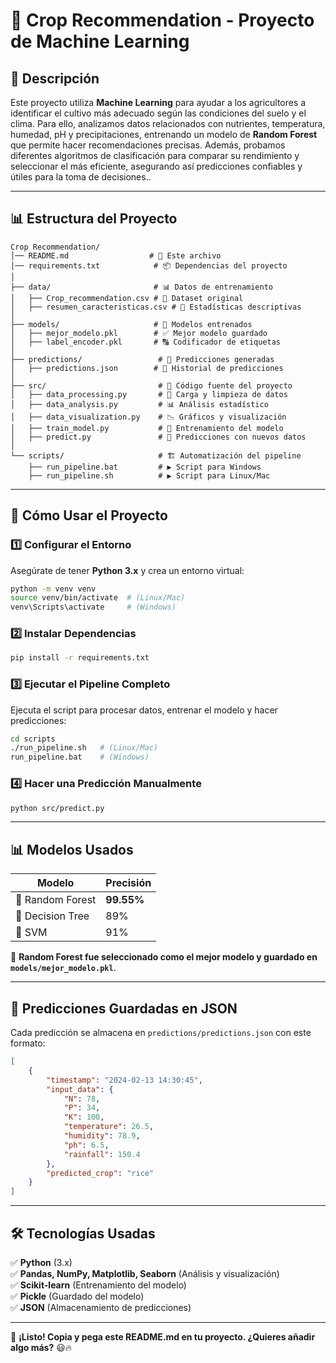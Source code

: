 # 🌱 Crop Recommendation - Proyecto de Machine Learning

## 📌 Descripción
Este proyecto utiliza **Machine Learning** para ayudar a los agricultores a identificar el cultivo más adecuado según las condiciones del suelo y el clima.
Para ello, analizamos datos relacionados con nutrientes, temperatura, humedad, pH y precipitaciones, entrenando un modelo de **Random Forest** que permite hacer recomendaciones precisas.
Además, probamos diferentes algoritmos de clasificación para comparar su rendimiento y seleccionar el más eficiente, asegurando así predicciones confiables y útiles para la toma de decisiones..  

---

## 📊 **Estructura del Proyecto**
```
Crop Recommendation/
│── README.md                  # 📄 Este archivo
│── requirements.txt            # 📦 Dependencias del proyecto
│
├── data/                       # 📊 Datos de entrenamiento
│   ├── Crop_recommendation.csv # 📂 Dataset original
│   ├── resumen_caracteristicas.csv # 📂 Estadísticas descriptivas
│
├── models/                     # 🧠 Modelos entrenados
│   ├── mejor_modelo.pkl        # ✅ Mejor modelo guardado
│   ├── label_encoder.pkl       # 🔠 Codificador de etiquetas
│
├── predictions/                 # 📄 Predicciones generadas
│   ├── predictions.json        # 📂 Historial de predicciones
│
├── src/                         # 📝 Código fuente del proyecto
│   ├── data_processing.py       # 🔄 Carga y limpieza de datos
│   ├── data_analysis.py         # 📊 Análisis estadístico
│   ├── data_visualization.py    # 📉 Gráficos y visualización
│   ├── train_model.py           # 🤖 Entrenamiento del modelo
│   ├── predict.py               # 🔮 Predicciones con nuevos datos
│
└── scripts/                     # 🏗️ Automatización del pipeline
    ├── run_pipeline.bat         # ▶️ Script para Windows
    ├── run_pipeline.sh          # ▶️ Script para Linux/Mac
```

---

## 🚀 **Cómo Usar el Proyecto**
### **1️⃣ Configurar el Entorno**
Asegúrate de tener **Python 3.x** y crea un entorno virtual:
```bash
python -m venv venv
source venv/bin/activate  # (Linux/Mac)
venv\Scripts\activate     # (Windows)
```

### **2️⃣ Instalar Dependencias**
```bash
pip install -r requirements.txt
```

### **3️⃣ Ejecutar el Pipeline Completo**
Ejecuta el script para procesar datos, entrenar el modelo y hacer predicciones:
```bash
cd scripts
./run_pipeline.sh   # (Linux/Mac)
run_pipeline.bat    # (Windows)
```

### **4️⃣ Hacer una Predicción Manualmente**
```bash
python src/predict.py
```

---

## 📊 **Modelos Usados**
| Modelo           | Precisión |
|-----------------|-----------|
| 🌳 Random Forest | **99.55%** |
| 🌲 Decision Tree | 89% |
| 🔗 SVM          | 91% |

🔹 **Random Forest fue seleccionado como el mejor modelo y guardado en `models/mejor_modelo.pkl`**.

---

## 💾 **Predicciones Guardadas en JSON**
Cada predicción se almacena en `predictions/predictions.json` con este formato:
```json
[
    {
        "timestamp": "2024-02-13 14:30:45",
        "input_data": {
            "N": 78,
            "P": 34,
            "K": 100,
            "temperature": 26.5,
            "humidity": 78.9,
            "ph": 6.5,
            "rainfall": 150.4
        },
        "predicted_crop": "rice"
    }
]
```

---

## 🛠 **Tecnologías Usadas**
✅ **Python** (3.x)  
✅ **Pandas, NumPy, Matplotlib, Seaborn** (Análisis y visualización)  
✅ **Scikit-learn** (Entrenamiento del modelo)  
✅ **Pickle** (Guardado del modelo)  
✅ **JSON** (Almacenamiento de predicciones)  

---

🚀 **¡Listo! Copia y pega este README.md en tu proyecto. ¿Quieres añadir algo más?** 😃🔥